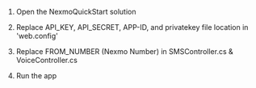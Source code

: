 1) Open the NexmoQuickStart solution

2) Replace API_KEY, API_SECRET, APP-ID, and privatekey file location in 'web.config'

3) Replace FROM_NUMBER (Nexmo Number) in SMSController.cs & VoiceController.cs 

4) Run the app
